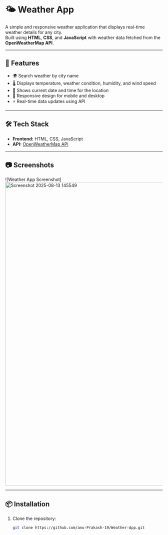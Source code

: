 # 🌤 Weather App

A simple and responsive weather application that displays real-time weather details for any city.  
Built using **HTML**, **CSS**, and **JavaScript** with weather data fetched from the **OpenWeatherMap API**.

---

## 🚀 Features
- 🌍 Search weather by city name  
- 🌡 Displays temperature, weather condition, humidity, and wind speed  
- 📅 Shows current date and time for the location  
- 📱 Responsive design for mobile and desktop  
- ⚡ Real-time data updates using API

---

## 🛠 Tech Stack
- **Frontend:** HTML, CSS, JavaScript  
- **API:** [OpenWeatherMap API](https://openweathermap.org/api)

---

## 📷 Screenshots
![Weather App Screenshot]<img width="1919" height="971" alt="Screenshot 2025-08-13 145549" src="https://github.com/user-attachments/assets/343164da-2945-4aa4-be36-dc330555abe6" />


---

## 📦 Installation
1. Clone the repository:
   ```bash
   git clone https://github.com/anu-Prakash-19/Weather-App.git
